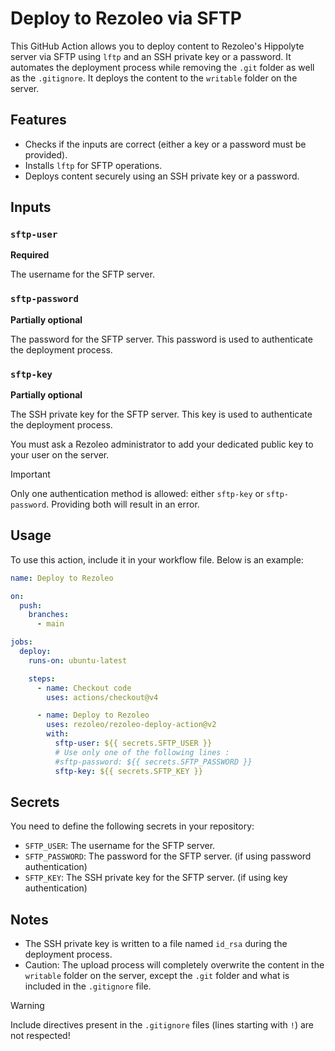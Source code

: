# Deploy to Rezoleo via SFTP

This GitHub Action allows you to deploy content to Rezoleo's Hippolyte server via SFTP using `lftp` and an SSH private key or a password. It automates the deployment process while removing the `.git` folder as well as the `.gitignore`. It deploys the content to the `writable` folder on the server.

## Features
- Checks if the inputs are correct (either a key or a password must be provided).
- Installs `lftp` for SFTP operations.
- Deploys content securely using an SSH private key or a password.

## Inputs

### `sftp-user`
**Required**

The username for the SFTP server.

### `sftp-password`
**Partially optional**

The password for the SFTP server. This password is used to authenticate the deployment process.

### `sftp-key`
**Partially optional**

The SSH private key for the SFTP server. This key is used to authenticate the deployment process.

You must ask a Rezoleo administrator to add your dedicated public key to your user on the server.

> [!IMPORTANT] 
> Only one authentication method is allowed: either `sftp-key` or `sftp-password`. Providing both will result in an error.

## Usage

To use this action, include it in your workflow file. Below is an example:

```yaml
name: Deploy to Rezoleo

on:
  push:
    branches:
      - main

jobs:
  deploy:
    runs-on: ubuntu-latest

    steps:
      - name: Checkout code
        uses: actions/checkout@v4

      - name: Deploy to Rezoleo
        uses: rezoleo/rezoleo-deploy-action@v2
        with:
          sftp-user: ${{ secrets.SFTP_USER }}
          # Use only one of the following lines :
          #sftp-password: ${{ secrets.SFTP_PASSWORD }}
          sftp-key: ${{ secrets.SFTP_KEY }}
```

## Secrets

You need to define the following secrets in your repository:

- `SFTP_USER`: The username for the SFTP server.
- `SFTP_PASSWORD`: The password for the SFTP server. (if using password authentication)
- `SFTP_KEY`: The SSH private key for the SFTP server. (if using key authentication)

## Notes

- The SSH private key is written to a file named `id_rsa` during the deployment process.
- Caution: The upload process will completely overwrite the content in the `writable` folder on the server, except the `.git` folder and what is included in the `.gitignore` file.

> [!WARNING] 
> Include directives present in the `.gitignore` files (lines starting with `!`) are not respected!
